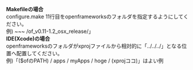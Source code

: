 **Makefileの場合**<br>
configure.make 11行目をopenframeworksのフォルダを指定するようにしてください。 <br>
例) ~~~ /of_v0.11-1.2_osx_release/」
<br>
**IDE(Xcode)の場合**<br>
openframeworksのフォルダがxprojファイルから相対的に「../../../」となる位置へ配置してください。 <br>
例)「($ofのPATH) / apps / myApps / hoge / (xprojココ)」はよい例

